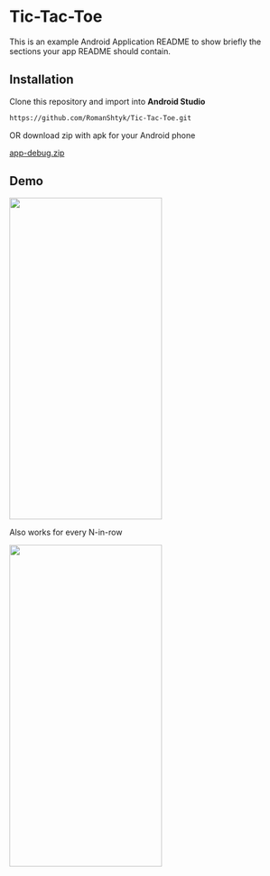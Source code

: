 # Tic-Tac-Toe

This is an example Android Application README to show briefly the sections your app README should contain.

## Installation
Clone this repository and import into **Android Studio**
```bash
https://github.com/RomanShtyk/Tic-Tac-Toe.git
```

OR download zip with apk for your Android phone 

[app-debug.zip](https://github.com/RomanShtyk/Tic-Tac-Toe/files/8378013/app-debug.zip)
## Demo

<img src="https://user-images.githubusercontent.com/25960348/160772912-3169f320-370d-4989-917f-8787d82086f1.gif" width="270" height="570"/>

Also works for every N-in-row

<img src="https://user-images.githubusercontent.com/25960348/160772916-92828527-76ca-41a4-a8bd-ca2529f60f57.gif" width="270" height="570"/>
